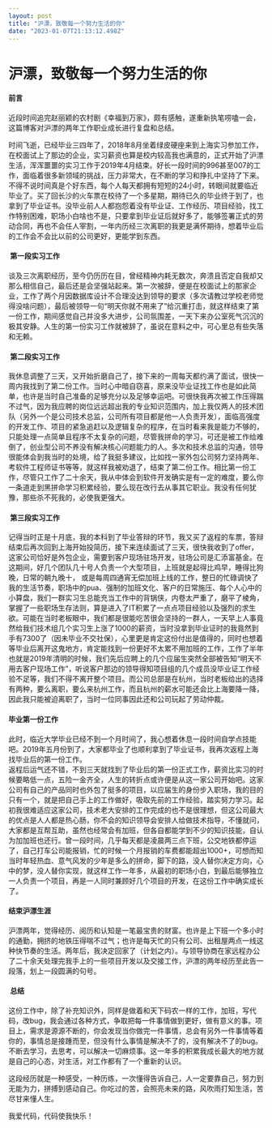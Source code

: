 ```yaml
---
layout: post
title: "沪漂，致敬每一个努力生活的你"
date: "2023-01-07T21:13:12.498Z"
---
```

沪漂，致敬每一个努力生活的你
==============

#### 前言

近段时间追完赵丽颖的农村剧《幸福到万家》，颇有感触，遂重新执笔唠嗑一会，这篇博客对沪漂的两年工作职业成长进行复盘和总结。

时间飞逝，已经毕业三四年了，2018年8月坐着绿皮硬座来到上海实习参加工作，在校面试上了那边的企业，实习薪资也算是校内较高我也满意的，正式开始了沪漂生活，浑浑噩噩的实习工作于2019年4月结束。好长一段时间的996甚至007的工作，面临着很多新领域的挑战，压力非常大，在不断的学习和挣扎中坚持了下来。不得不说时间真是个好东西，每个人每天都拥有短短的24小时，转眼间就要临近毕业了。买了回长沙的火车票在校待了一个多星期，期待已久的毕业终于到了，也拿到了毕业证书。没毕业前人人都抱怨着没有毕业证、工作经历、项目经验，找工作特别困难，职场小白啥也不是，只要拿到毕业证后就好多了，能够签署正式的劳动合同，再也不会任人宰割，一年内历经三次离职的我更是满怀期待，想着毕业后的工作会不会比以前的公司更好，更能学到东西。

####  第一段实习工作

谈及三次离职经历，至今仍历历在目，曾经精神内耗无数次，奔溃且否定自我却又那么相信自己，最后还是会坚强站起来。第一次被辞，便是在校面试上的那家企业，工作了两个月因数据库设计不合理没达到领导的要求（多次请教过学校老师觉得没啥问题），最后被领导一句“明天你就不用来了”给沉重打击，就这样结束了第一份工作，期间感觉自己并没多大进步，公司氛围差，一天下来办公室死气沉沉的极其安静。人生的第一份实习工作就被辞了，虽说在意料之中，可心里总有些失落和无赖。

####  第二段实习工作

我休息调整了三天，又开始折磨自己了，接下来的一周每天都约满了面试，很快一周内我找到了第二份工作。当时心中暗自窃喜，原来没毕业证找工作也是如此简单，也许是当时自己准备的足够充分以及足够幸运吧。可很快我再次被工作压得踹不过气，因为我应聘的岗位远远超出我的专业知识范围内，加上我仅两人的技术团队（另外一个是公司技术总监，公司所有项目都是他一人负责开发），面临高强度的开发工作、项目的紧急追赶以及逻辑复杂的程序，在当时看来我是能力不够的，只能处理一点简单且程序不太复杂的问题，尽管我拼命的学习，可还是被工作给难倒了，创业型公司不养没有解决核心问题能力的人。多次和技术总监的沟通，领导很能体会到我当时的处境，给了我挺多建议，比如找一家外包公司努力坚持两年、考软件工程师证书等等，就这样我被劝退了，结束了第二份工作。相比第一份工作，尽管只工作了二十余天，我从中体会到软件开发确实是有一定的难度，要么你一条道走到黑拼命学习积累经验，要么现在改行去从事其它职业。我没有任何犹豫，那些杀不死我的，必使我更强大。

####  第三段实习工作

记得当时正是十月底，我的本科到了毕业答辩的环节，我又买了返程的车票，答辩结束后再次回到上海开始投简历，接下来连续面试了三天，很快我收到了offer，这家公司恰好是外包企业，需要到客户现场驻场开发，驻场公司是汇添富基金。在这期间，好几个团队几十号人负责一个大型项目，上班就是起得比鸡早，睡得比狗晚，日常的朝九晚十， 或是每周四通宵无偿加班上线的工作，整日的忙碌调快了我的生活节奏，职场中的pua、强制的加班文化、客户的日常施压、每个人心中的小算盘，我们一群实习生总能充当工作中的背锅侠，内卷太严重了，磨平了棱角，掌握了一些职场生存法则，算是进入了IT积累了一点点项目经验以及强烈的求生欲。可能在当时老板眼中，我们都是很能吃苦很会坚持的一群人，一天早上人事竟然给我们技术组几个实习生上涨了1000的薪资，当时没拿到毕业证时的我竟然到手有7300了（因未毕业不交社保），心里更是肯定这份付出是值得的，同时也想着等毕业后离开这鬼地方，肯定能找到一份更好不太累不用加班的工作，工作了半年也就是2019年清明的时候，我们先后应聘上的几个应届生突然全部被告知“明天不用去客户现场工作”，听说客户那边的领导得知项目组的几个成员没毕业证工作经验不足等，我们不得不离开整个项目。而公司总部是在杭州，当时老板给出的选择有两种，要么离职，要么来杭州工作，而且杭州的薪水可能还会比上海要降一降，因此我只能被迫离职了，当时一位同事因此还和公司玩起了劳动仲裁。

#### 毕业第一份工作

此时，临近大学毕业已经不到一个月时间了，我心想着休息一段时间自学点技能吧。2019年五月份到了，大家都毕业了也顺利拿到了毕业证书，我再次返程上海找毕业后的第一份工作。  
返程后运气还不错，不到三天就找到了毕业后的第一份正式工作，薪资比实习的时候要略低一点，五险一金齐全，人生的转折点或许便是从这一家公司开始吧。这家公司有自己的产品同时也外包了挺多的项目，以应届生的身份步入职场，我的目的只有一个，就是把自己手上的工作做好，吸取先前的工作经验，踏实努力学习。起初我很难适应这家公司，技术老大安排的工作完成的也不是很理想，但这公司最大的优点是人人都是热心肠，你不会的知识领导会安排人给做技术指导，不懂就问，大家都是互帮互助，虽然也经常会有加班，但各自都能学到不少的知识技能，自认为加加班也还行。曾一段时间，几乎每天都是凌晨两三点下班，公交地铁都停运了，自己打车公司能报销，忙的时候一个月报销的车费都能超出1000+，可想而知当时年轻热血、意气风发的少年是多么的拼命，脚下的路，没人替你决定方向，心中的梦，没人替你实现，就这样工作一年多，从最初的职场小白，到最后能够独立一人负责一个项目，再是一人同时兼顾好几个项目的开发，在这份工作中确实成长了。

#### 结束沪漂生涯

沪漂两年，觉得经历、阅历和认知是一笔最宝贵的财富。也许是上下班一个多小时的通勤，拥挤的地铁压得喘不过气；也许是每天忙的只有公司、出租屋两点一线这种快节奏的生活。两年后，我决定回家了（计划之内）。与领导协商在家远程办公了二十余天处理完我手上的一些项目开发以及交接工作，沪漂的两年经历至此告一段落，划上一段圆满的句号。

####  总结

这份工作中，除了补充知识外，同样是做着和天下码农一样的工作，加班，写代码，改bug，我会通过各种方式，争取把每一件事情做到更好，做有意义的事。项目上，需求是源源不断的，你会发现当你做完一件事情，总会有另外一件事情等着你的，事情总是接踵而至，但没有什么事情是解决不了的，没有解决不了的bug。不断去学习，去思考，可以解决一切麻烦事。这一年多的积累我成长最大的地方就是自己的心态，对生活，对工作都有了一个重新的认识。

这段经历就是一种感受，一种历练，一次懂得告诉自己，人一定要靠自己，努力到无能为力，拼搏到感动自己。你吃过的苦，会照亮未来的路，风吹雨打知生活，苦尽甘来懂人生。

我爱代码，代码使我快乐！